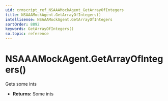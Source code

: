 ```yaml
---
uid: crmscript_ref_NSAAAMockAgent_GetArrayOfIntegers
title: NSAAAMockAgent.GetArrayOfIntegers()
intellisense: NSAAAMockAgent.GetArrayOfIntegers
sortOrder: 8892
keywords: GetArrayOfIntegers()
so.topic: reference
---
```


# NSAAAMockAgent.GetArrayOfIntegers()

Gets some ints

* **Returns:** Some ints

